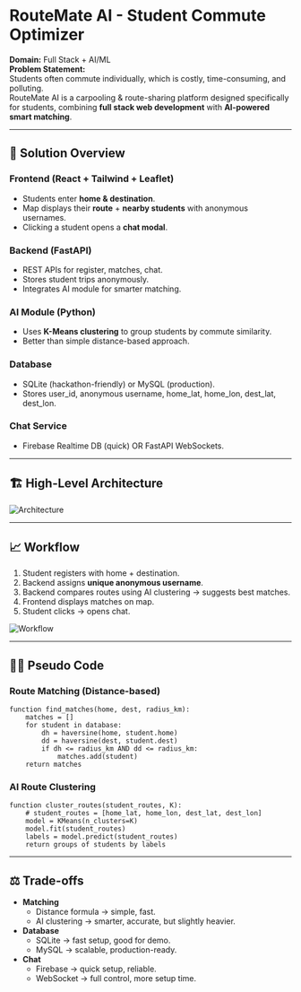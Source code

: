 # RouteMate AI - Student Commute Optimizer

**Domain:** Full Stack + AI/ML  
**Problem Statement:**  
Students often commute individually, which is costly, time-consuming, and polluting.  
RouteMate AI is a carpooling & route-sharing platform designed specifically for students, combining **full stack web development** with **AI-powered smart matching**.

---

## 🚀 Solution Overview

### Frontend (React + Tailwind + Leaflet)
- Students enter **home & destination**.
- Map displays their **route** + **nearby students** with anonymous usernames.
- Clicking a student opens a **chat modal**.

### Backend (FastAPI)
- REST APIs for register, matches, chat.
- Stores student trips anonymously.
- Integrates AI module for smarter matching.

### AI Module (Python)
- Uses **K-Means clustering** to group students by commute similarity.
- Better than simple distance-based approach.

### Database
- SQLite (hackathon-friendly) or MySQL (production).
- Stores user_id, anonymous username, home_lat, home_lon, dest_lat, dest_lon.

### Chat Service
- Firebase Realtime DB (quick) OR FastAPI WebSockets.

---

## 🏗️ High-Level Architecture

![Architecture](diagrams/architecture.png)

---

## 📈 Workflow

1. Student registers with home + destination.  
2. Backend assigns **unique anonymous username**.  
3. Backend compares routes using AI clustering → suggests best matches.  
4. Frontend displays matches on map.  
5. Student clicks → opens chat.  

![Workflow](diagrams/workflow.png)

---

## 🧑‍💻 Pseudo Code

### Route Matching (Distance-based)
```pseudo
function find_matches(home, dest, radius_km):
    matches = []
    for student in database:
        dh = haversine(home, student.home)
        dd = haversine(dest, student.dest)
        if dh <= radius_km AND dd <= radius_km:
            matches.add(student)
    return matches
```

### AI Route Clustering
```pseudo
function cluster_routes(student_routes, K):
    # student_routes = [home_lat, home_lon, dest_lat, dest_lon]
    model = KMeans(n_clusters=K)
    model.fit(student_routes)
    labels = model.predict(student_routes)
    return groups of students by labels
```

---

## ⚖️ Trade-offs

- **Matching**
  - Distance formula → simple, fast.
  - AI clustering → smarter, accurate, but slightly heavier.
- **Database**
  - SQLite → fast setup, good for demo.
  - MySQL → scalable, production-ready.
- **Chat**
  - Firebase → quick setup, reliable.
  - WebSocket → full control, more setup time.
